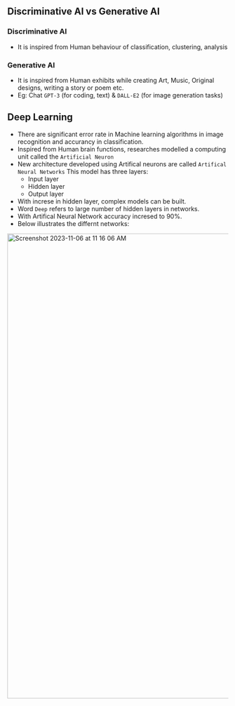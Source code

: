 ## Discriminative AI vs Generative AI

### Discriminative AI
- It is inspired from Human behaviour of classification, clustering, analysis

### Generative AI
- It is inspired from Human exhibits while creating Art, Music, Original designs, writing a story  or poem etc.
- Eg: Chat `GPT-3` (for coding, text) & `DALL-E2` (for image generation tasks)

## Deep Learning
- There are significant error rate in Machine learning algorithms in image recognition and accurancy in classification.
- Inspired from Human brain functions, researches modelled a computing unit called the `Artificial Neuron`
- New architecture developed using Artifical neurons are called `Artifical Neural Networks` This model has three layers:
  - Input layer
  - Hidden layer
  - Output layer
- With increse in hidden layer, complex models can be built.
- Word `Deep` refers to large number of hidden layers in networks.
- With Artifical Neural Network accuracy incresed to 90%.
- Below illustrates the differnt networks:
<img width="1060" alt="Screenshot 2023-11-06 at 11 16 06 AM" src="https://github.com/Vamckis/ChatGPT/assets/71128825/9091351e-1b2b-4c2f-b0d8-a7742837bce0">
